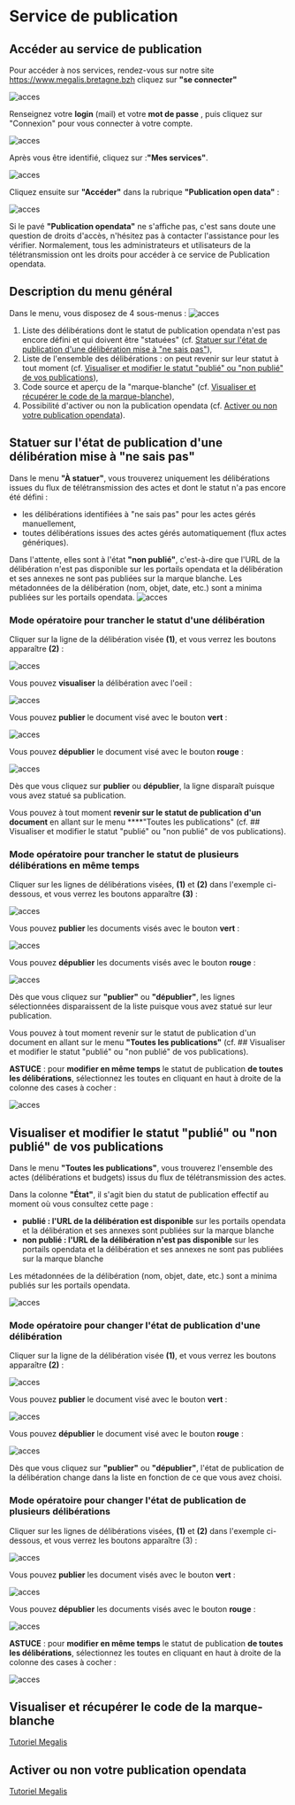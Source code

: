# Service de publication

## Accéder au service de publication


Pour accéder à nos services, rendez-vous sur notre site
https://www.megalis.bretagne.bzh cliquez sur **"se connecter"**


![acces](img/acces_pf_meg.PNG)

Renseignez votre **login** (mail) et votre **mot de passe** , puis cliquez sur "Connexion" pour vous connecter à votre compte.

![acces](img/OD1_02.png)



Après vous être identifié, cliquez sur :**"Mes services"**.

![acces](img/OD1_03.png)

Cliquez ensuite sur **"Accéder"** dans la rubrique **"Publication open data"**  :

![acces](img/OD1_04.png)

Si le pavé **"Publication opendata"** ne s'affiche pas, c'est sans doute une question de droits d'accès, n'hésitez pas à contacter l'assistance pour les vérifier.
Normalement, tous les administrateurs et utilisateurs de la télétransmission ont les droits pour accéder à ce service de Publication opendata.





## Description du menu général

Dans le menu, vous disposez de 4 sous-menus :
![acces](img/OD2_01.png)

1. Liste des délibérations dont le statut de publication opendata n'est pas encore défini et qui doivent être "statuées" (cf. [Statuer sur l'état de publication d'une délibération mise à "ne sais pas"](#statuer-sur-létat-de-publication-dune-délibération-mise-à-ne-sais-pas)),
2. Liste de l'ensemble des délibérations : on peut revenir sur leur statut à tout moment (cf. [Visualiser et modifier le statut "publié" ou "non publié" de vos publications](#visualiser-et-modifier-le-statut-publié-ou-non-publié-de-vos-publications)),
3. Code source et aperçu de la "marque-blanche" (cf. [Visualiser et récupérer le code de la marque-blanche](#visualiser-et-récupérer-le-code-de-la-marque-blanche)),
4. Possibilité d'activer ou non la publication opendata (cf. [Activer ou non votre publication opendata](#activer-ou-non-votre-publication-opendata)).





## Statuer sur l'état de publication d'une délibération mise à "ne sais pas"

Dans le menu **"À statuer"**, vous trouverez uniquement les délibérations issues du flux de télétransmission des actes et dont le statut n'a pas encore été défini :

+ les délibérations identifiées à "ne sais pas" pour les actes gérés manuellement,
+ toutes délibérations issues des actes gérés automatiquement (flux actes génériques).

Dans l'attente, elles sont à l'état **"non publié"**, c'est-à-dire que l'URL de la délibération n'est pas disponible sur les portails opendata et la délibération et ses annexes ne sont pas publiées sur la marque blanche. Les métadonnées de la délibération (nom, objet, date, etc.) sont a minima publiées sur les portails opendata.
![acces](img/OD3_01.png)


### Mode opératoire pour trancher le statut d'une délibération

Cliquer sur la ligne de la délibération visée **(1)**, et vous verrez les boutons apparaître **(2)** :

![acces](img/OD3_02.png)

Vous pouvez **visualiser** la délibération avec l'oeil :

![acces](img/OD3_03.png)

Vous pouvez **publier** le document visé avec le bouton **vert** :

![acces](img/OD3_04.png)

Vous pouvez **dépublier** le document visé avec le bouton **rouge** :

![acces](img/OD3_05.png)

Dès que vous cliquez sur **publier** ou **dépublier**, la ligne disparaît puisque vous avez statué sa publication.

Vous pouvez à tout moment **revenir sur le statut de publication d'un document** en allant sur le menu ****"Toutes les publications" (cf. ## Visualiser et modifier le statut "publié" ou "non publié" de vos publications).


### Mode opératoire pour trancher le statut de plusieurs délibérations en même temps

Cliquer sur les lignes de délibérations visées, **(1)** et **(2)** dans l'exemple ci-dessous, et vous verrez les boutons apparaître **(3)** :

![acces](img/OD3_06.png)

Vous pouvez **publier** les documents visés avec le bouton **vert** :

![acces](img/OD3_07.png)

Vous pouvez **dépublier** les documents visés avec le bouton **rouge** :

![acces](img/OD3_08.png)

Dès que vous cliquez sur **"publier"** ou **"dépublier"**, les lignes sélectionnées disparaissent de la liste puisque vous avez statué sur leur publication.

Vous pouvez à tout moment revenir sur le statut de publication d'un document en allant sur le menu **"Toutes les publications"** (cf. ## Visualiser et modifier le statut "publié" ou "non publié" de vos publications).

**ASTUCE** : pour **modifier en même temps** le statut de publication **de toutes les délibérations**, sélectionnez les toutes en cliquant en haut à droite de la colonne des cases à cocher :

![acces](img/OD3_09.png)



## Visualiser et modifier le statut "publié" ou "non publié" de vos publications

Dans le menu **"Toutes les publications"**, vous trouverez l'ensemble des actes (délibérations et budgets) issus du flux de télétransmission des actes.

Dans la colonne **"État"**, il s'agit bien du statut de publication effectif au moment où vous consultez cette page :

* **publié : l'URL de la délibération est disponible** sur les portails opendata et la délibération et ses annexes sont publiées sur la marque blanche
* **non publié : l'URL de la délibération n'est pas disponible** sur les portails opendata et la délibération et ses annexes ne sont pas publiées sur la marque blanche

Les métadonnées de la délibération (nom, objet, date, etc.) sont a minima publiés sur les portails opendata.

![acces](img/OD4_01.png)



### Mode opératoire pour changer l'état de publication d'une délibération

Cliquer sur la ligne de la délibération visée **(1)**, et vous verrez les boutons apparaître **(2)** :

![acces](img/OD4_02.png)



Vous pouvez **publier** le document visé avec le bouton **vert** :

![acces](img/OD4_03.png)

Vous pouvez **dépublier** le document visé avec le bouton **rouge** :

![acces](img/OD4_04.png)

Dès que vous cliquez sur **"publier"** ou **"dépublier"**, l'état de publication de la délibération change dans la liste en fonction de ce que vous avez choisi.


### Mode opératoire pour changer l'état de publication de plusieurs délibérations

Cliquer sur les lignes de délibérations visées, **(1)** et **(2)** dans l'exemple ci-dessous, et vous verrez les boutons apparaître (3) :

![acces](img/OD4_05.png)

Vous pouvez **publier** les document visés avec le bouton **vert** :

![acces](img/OD4_06.png)


Vous pouvez **dépublier** les documents visés avec le bouton **rouge** :

![acces](img/OD4_07.png)


**ASTUCE** : pour **modifier en même temps** le statut de publication **de toutes les délibérations**, sélectionnez les toutes en cliquant en haut à droite de la colonne des cases à cocher :


![acces](img/OD4_08.png)


## Visualiser et récupérer le code de la marque-blanche

[Tutoriel Megalis](https://services.megalis.bretagne.bzh/tutoriel/utiliser-la-marque-blanche-opendata/)

## Activer ou non votre publication opendata

[Tutoriel Megalis](https://services.megalis.bretagne.bzh/tutoriel/parametrage-de-la-publication-opendata/)
